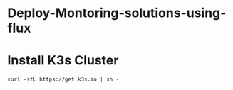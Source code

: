 # Deploy-Montoring-solutions-using-flux

# Install K3s Cluster

```
curl -sfL https://get.k3s.io | sh -

```
